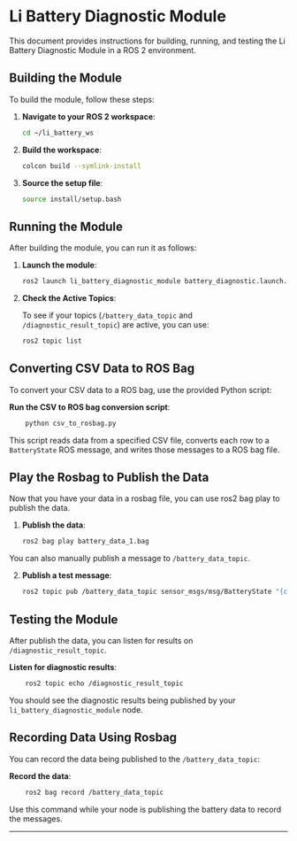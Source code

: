 # Li Battery Diagnostic Module

This document provides instructions for building, running, and testing the Li Battery Diagnostic Module in a ROS 2 environment.

## Building the Module

To build the module, follow these steps:

1. **Navigate to your ROS 2 workspace**:

    ```bash
    cd ~/li_battery_ws
    ```

2. **Build the workspace**:

    ```bash
    colcon build --symlink-install
    ```

3. **Source the setup file**:

    ```bash
    source install/setup.bash
    ```

## Running the Module

After building the module, you can run it as follows:

1. **Launch the module**:

    ```bash
    ros2 launch li_battery_diagnostic_module battery_diagnostic.launch.xml
    ```

2. **Check the Active Topics**:

    To see if your topics (`/battery_data_topic` and `/diagnostic_result_topic`) are active, you can use:

    ```bash
    ros2 topic list
    ```

## Converting CSV Data to ROS Bag

To convert your CSV data to a ROS bag, use the provided Python script:

**Run the CSV to ROS bag conversion script**:

```bash
    python csv_to_rosbag.py
```

This script reads data from a specified CSV file, converts each row to a `BatteryState` ROS message, and writes those messages to a ROS bag file.

## Play the Rosbag to Publish the Data

Now that you have your data in a rosbag file, you can use ros2 bag play to publish the data.

1. **Publish the data**:

    ```bash
    ros2 bag play battery_data_1.bag
    ```
You can also manually publish a message to `/battery_data_topic`.

2. **Publish a test message**:

    ```bash
    ros2 topic pub /battery_data_topic sensor_msgs/msg/BatteryState "{current: 12.5, cell_voltage: [4.1, 4.2, ...]}"
    ```

## Testing the Module

After publish the data, you can listen for results on `/diagnostic_result_topic`.

**Listen for diagnostic results**:

```bash
    ros2 topic echo /diagnostic_result_topic
```

You should see the diagnostic results being published by your `li_battery_diagnostic_module` node.

## Recording Data Using Rosbag

You can record the data being published to the `/battery_data_topic`:

**Record the data**:

```bash
    ros2 bag record /battery_data_topic
```

Use this command while your node is publishing the battery data to record the messages.

---

